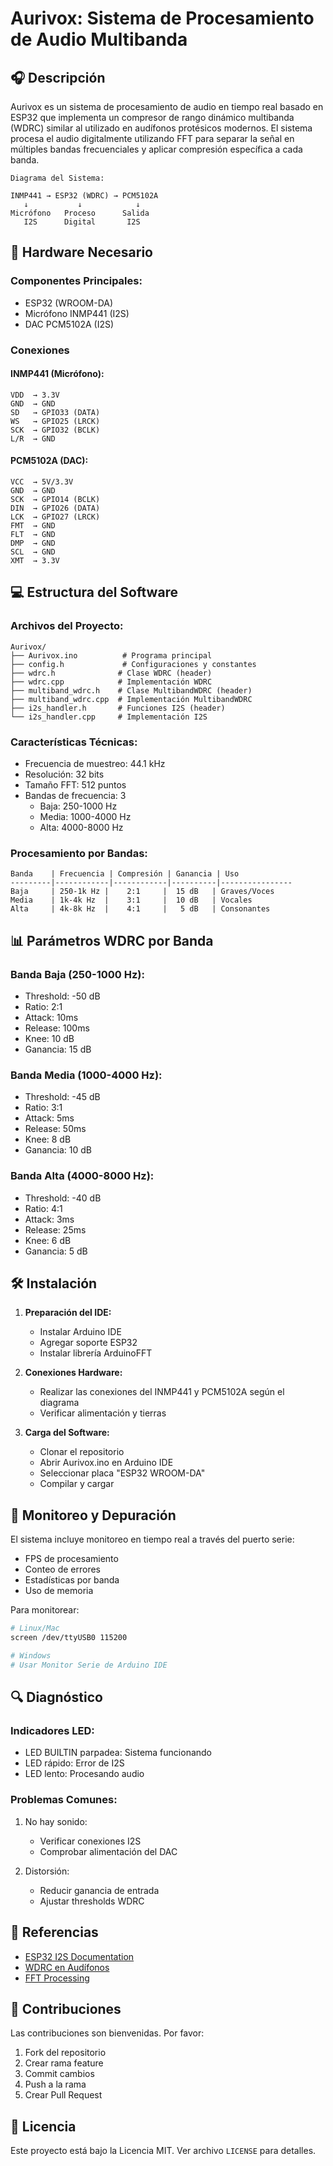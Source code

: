 # Aurivox: Sistema de Procesamiento de Audio Multibanda

## 🎧 Descripción
Aurivox es un sistema de procesamiento de audio en tiempo real basado en ESP32 que implementa un compresor de rango dinámico multibanda (WDRC) similar al utilizado en audífonos protésicos modernos. El sistema procesa el audio digitalmente utilizando FFT para separar la señal en múltiples bandas frecuenciales y aplicar compresión específica a cada banda.

```
Diagrama del Sistema:
                                                
INMP441 → ESP32 (WDRC) → PCM5102A
   ↓           ↓            ↓
Micrófono   Proceso      Salida
   I2S      Digital       I2S
```

## 🔧 Hardware Necesario

### Componentes Principales:
- ESP32 (WROOM-DA)
- Micrófono INMP441 (I2S)
- DAC PCM5102A (I2S)

### Conexiones
#### INMP441 (Micrófono):
```
VDD  → 3.3V
GND  → GND
SD   → GPIO33 (DATA)
WS   → GPIO25 (LRCK)
SCK  → GPIO32 (BCLK)
L/R  → GND
```

#### PCM5102A (DAC):
```
VCC  → 5V/3.3V
GND  → GND
SCK  → GPIO14 (BCLK)
DIN  → GPIO26 (DATA)
LCK  → GPIO27 (LRCK)
FMT  → GND
FLT  → GND
DMP  → GND
SCL  → GND
XMT  → 3.3V
```

## 💻 Estructura del Software

### Archivos del Proyecto:
```
Aurivox/
├── Aurivox.ino          # Programa principal
├── config.h             # Configuraciones y constantes
├── wdrc.h              # Clase WDRC (header)
├── wdrc.cpp            # Implementación WDRC
├── multiband_wdrc.h    # Clase MultibandWDRC (header)
├── multiband_wdrc.cpp  # Implementación MultibandWDRC
├── i2s_handler.h       # Funciones I2S (header)
└── i2s_handler.cpp     # Implementación I2S
```

### Características Técnicas:
- Frecuencia de muestreo: 44.1 kHz
- Resolución: 32 bits
- Tamaño FFT: 512 puntos
- Bandas de frecuencia: 3
  - Baja: 250-1000 Hz
  - Media: 1000-4000 Hz
  - Alta: 4000-8000 Hz

### Procesamiento por Bandas:
```
Banda    | Frecuencia | Compresión | Ganancia | Uso
---------|------------|------------|----------|----------------
Baja     | 250-1k Hz |    2:1     |  15 dB   | Graves/Voces
Media    | 1k-4k Hz  |    3:1     |  10 dB   | Vocales
Alta     | 4k-8k Hz  |    4:1     |   5 dB   | Consonantes
```

## 📊 Parámetros WDRC por Banda

### Banda Baja (250-1000 Hz):
- Threshold: -50 dB
- Ratio: 2:1
- Attack: 10ms
- Release: 100ms
- Knee: 10 dB
- Ganancia: 15 dB

### Banda Media (1000-4000 Hz):
- Threshold: -45 dB
- Ratio: 3:1
- Attack: 5ms
- Release: 50ms
- Knee: 8 dB
- Ganancia: 10 dB

### Banda Alta (4000-8000 Hz):
- Threshold: -40 dB
- Ratio: 4:1
- Attack: 3ms
- Release: 25ms
- Knee: 6 dB
- Ganancia: 5 dB

## 🛠️ Instalación

1. **Preparación del IDE:**
   - Instalar Arduino IDE
   - Agregar soporte ESP32
   - Instalar librería ArduinoFFT

2. **Conexiones Hardware:**
   - Realizar las conexiones del INMP441 y PCM5102A según el diagrama
   - Verificar alimentación y tierras

3. **Carga del Software:**
   - Clonar el repositorio
   - Abrir Aurivox.ino en Arduino IDE
   - Seleccionar placa "ESP32 WROOM-DA"
   - Compilar y cargar

## 📝 Monitoreo y Depuración

El sistema incluye monitoreo en tiempo real a través del puerto serie:
- FPS de procesamiento
- Conteo de errores
- Estadísticas por banda
- Uso de memoria

Para monitorear:
```bash
# Linux/Mac
screen /dev/ttyUSB0 115200

# Windows
# Usar Monitor Serie de Arduino IDE
```

## 🔍 Diagnóstico

### Indicadores LED:
- LED BUILTIN parpadea: Sistema funcionando
- LED rápido: Error de I2S
- LED lento: Procesando audio

### Problemas Comunes:
1. No hay sonido:
   - Verificar conexiones I2S
   - Comprobar alimentación del DAC
   
2. Distorsión:
   - Reducir ganancia de entrada
   - Ajustar thresholds WDRC

## 📖 Referencias

- [ESP32 I2S Documentation](https://docs.espressif.com/projects/esp-idf/en/latest/esp32/api-reference/peripherals/i2s.html)
- [WDRC en Audífonos](https://www.who.int/publications/i/item/9789241549127)
- [FFT Processing](https://www.analog.com/media/en/technical-documentation/dsp-book/dsp_book_Ch31.pdf)

## 🤝 Contribuciones

Las contribuciones son bienvenidas. Por favor:
1. Fork del repositorio
2. Crear rama feature
3. Commit cambios
4. Push a la rama
5. Crear Pull Request

## 📄 Licencia

Este proyecto está bajo la Licencia MIT. Ver archivo `LICENSE` para detalles.
